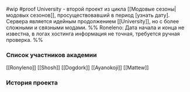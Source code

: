 #wip
#proof
University  - второй проект из цикла [[Модовые сезоны|модовых сезонов]], просуществовавший в период [узнать дату]. Сервера является идейным продолжением [[University]], но с более сложными и связными модами.
%%
Roneleno:
Дата начала и конца не известна, в логах хостинга информация не точная, требуется ручная проверка.
%%
### Список участников академии
[[Ronyleno]]
[[Shosh]]
[[Dogdork]]
[[Ayanokoji]]
[[Mattew]]

### История проекта
